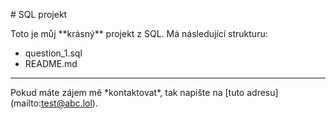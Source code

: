 \# SQL projekt



Toto je můj \*\*krásný\*\* projekt z SQL. Má následující strukturu:



* question\_1.sql
* README.md



---



Pokud máte zájem mě \*kontaktovat\*, tak napište na \[tuto adresu](mailto:test@abc.lol).

